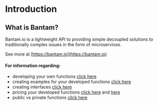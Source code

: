 # Introduction

## What is Bantam?

Bantam.io is a lightweight API to providing simple decoupled solutions to traditionally complex issues in the form of microservices.

See more at [https://bantam.io](https://bantam.io)

#### For information regarding:

- developing your own functions [click here](../functions-creation/function-creation.md)
- creating examples for your developed functions [click here](../functions-creation/examples.md)
- creating interfaces [click here](../functions-creation/interfaces.md)
- pricing your developed functions [click here](../functions-creation/pricing.md) and [here](../functions-creation/making-money.md)
- public vs private functions [click here](../functions-creation/public-functions.md)
